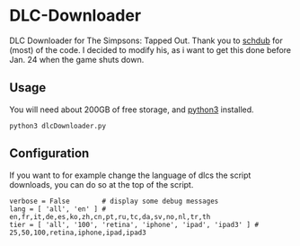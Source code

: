 # DLC-Downloader
DLC Downloader for The Simpsons: Tapped Out. Thank you to [schdub](https://github.com/schdub/dlcsync) for (most) of the code. I decided to modify his, as i want to get this done before Jan. 24 when the game shuts down. 

## Usage
You will need about 200GB of free storage, and [python3](https://www.python.org) installed.
```
python3 dlcDownloader.py
```

## Configuration
If you want to for example change the language of dlcs the script downloads, you can do so at the top of the script.
```
verbose = False        # display some debug messages
lang = [ 'all', 'en' ] # en,fr,it,de,es,ko,zh,cn,pt,ru,tc,da,sv,no,nl,tr,th
tier = [ 'all', '100', 'retina', 'iphone', 'ipad', 'ipad3' ] # 25,50,100,retina,iphone,ipad,ipad3
```
